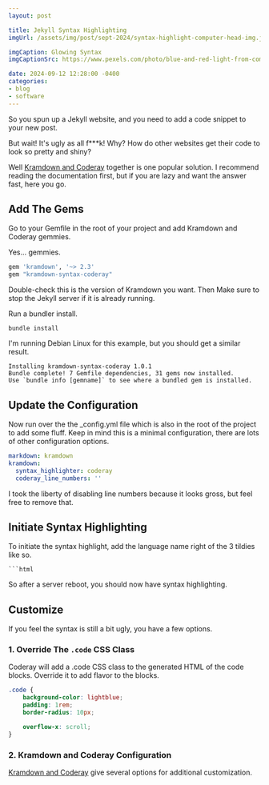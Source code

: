 ```yaml
---
layout: post

title: Jekyll Syntax Highlighting
imgUrl: /assets/img/post/sept-2024/syntax-highlight-computer-head-img.jpg

imgCaption: Glowing Syntax
imgCaptionSrc: https://www.pexels.com/photo/blue-and-red-light-from-computer-1933900/

date: 2024-09-12 12:28:00 -0400
categories:
- blog
- software
---
```

So you spun up a Jekyll website, and you need to add a code snippet to your new post.

But wait! It's ugly as all f***k! Why? How do other websites get their code to look so pretty and shiny?

Well [Kramdown and Coderay](https://github.com/kramdown/syntax-coderay) together is one popular solution. I recommend reading the documentation first, but if you are lazy and want the answer fast, here you go.

## Add The Gems

Go to your Gemfile in the root of your project and add Kramdown and Coderay gemmies.

Yes… gemmies.

```ruby
gem 'kramdown', '~> 2.3'
gem "kramdown-syntax-coderay"
```

Double-check this is the version of Kramdown you want. Then Make sure to stop the Jekyll server if it is already running.

Run a bundler install.

```shell
bundle install
```

I'm running Debian Linux for this example, but you should get a similar result.

```shell
Installing kramdown-syntax-coderay 1.0.1
Bundle complete! 7 Gemfile dependencies, 31 gems now installed.
Use `bundle info [gemname]` to see where a bundled gem is installed.
```

## Update the Configuration

Now run over the the _config.yml file which is also in the root of the project to add some fluff. Keep in mind this is a minimal configuration, there are lots of other configuration options.

```yaml
markdown: kramdown
kramdown:
  syntax_highlighter: coderay
  coderay_line_numbers: ''
```

I took the liberty of disabling line numbers because it looks gross, but feel free to remove that.

## Initiate Syntax Highlighting

To initiate the syntax highlight, add the language name right of the 3 tildies like so.

```
```html
```

So after a server reboot, you should now have syntax highlighting.

## Customize

If you feel the syntax is still a bit ugly, you have a few options.

### 1. Override The `.code` CSS Class

Coderay will add a .code CSS class to the generated HTML of the code blocks. Override it to add flavor to the blocks.

```css
.code {
    background-color: lightblue;
    padding: 1rem;
    border-radius: 10px;

    overflow-x: scroll;
}
```

### 2. Kramdown and Coderay Configuration

[Kramdown and Coderay](https://github.com/kramdown/syntax-coderay) give several options for additional customization.